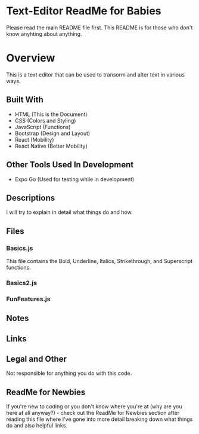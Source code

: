 # Text-Editor ReadMe for Babies
Please read the main README file first.
This README is for those who don't know anyhting about anything.

# Overview
This is a text editor that can be used to transorm and alter text in various ways.


## Built With
- HTML (This is the Document)
- CSS (Colors and Styling)
- JavaScript (Functions)
- Bootstrap (Design and Layout)
- React (Mobility)
- React Native (Better Mobility)

## Other Tools Used In Development
- Expo Go (Used for testing while in development)


## Descriptions
I will try to explain in detail what things do and how.
 
## Files

 ### Basics.js
 This file contains the Bold, Underline, Italics, Strikethrough, and Superscript functions.

 ### Basics2.js

 ### FunFeatures.js


## Notes



## Links



## Legal and Other
Not responsible for anything you do with this code.


## ReadMe for Newbies
 If you're new to coding or you don't know where you're at (why are you here at all anyway?) - check out the ReadMe for Newbies section after reading
this file where I've gone into more detail breaking down what things do and also helpful links.
